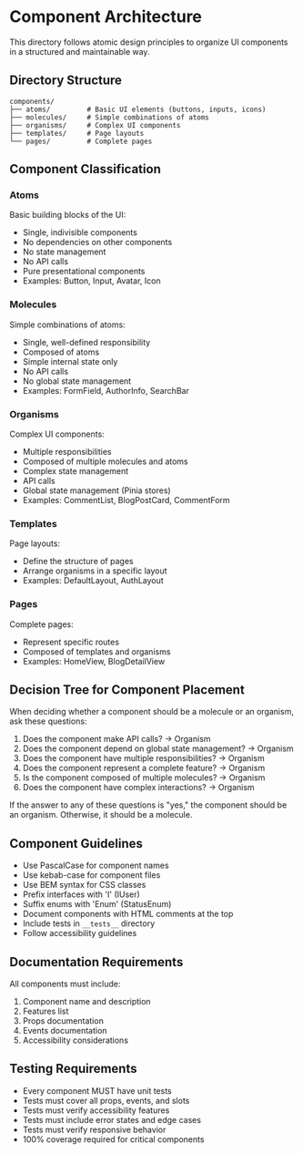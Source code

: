 # Component Architecture

This directory follows atomic design principles to organize UI components in a structured and maintainable way.

## Directory Structure

```
components/
├── atoms/         # Basic UI elements (buttons, inputs, icons)
├── molecules/     # Simple combinations of atoms
├── organisms/     # Complex UI components
├── templates/     # Page layouts
└── pages/         # Complete pages
```

## Component Classification

### Atoms
Basic building blocks of the UI:
- Single, indivisible components
- No dependencies on other components
- No state management
- No API calls
- Pure presentational components
- Examples: Button, Input, Avatar, Icon

### Molecules
Simple combinations of atoms:
- Single, well-defined responsibility
- Composed of atoms
- Simple internal state only
- No API calls
- No global state management
- Examples: FormField, AuthorInfo, SearchBar

### Organisms
Complex UI components:
- Multiple responsibilities
- Composed of multiple molecules and atoms
- Complex state management
- API calls
- Global state management (Pinia stores)
- Examples: CommentList, BlogPostCard, CommentForm

### Templates
Page layouts:
- Define the structure of pages
- Arrange organisms in a specific layout
- Examples: DefaultLayout, AuthLayout

### Pages
Complete pages:
- Represent specific routes
- Composed of templates and organisms
- Examples: HomeView, BlogDetailView

## Decision Tree for Component Placement

When deciding whether a component should be a molecule or an organism, ask these questions:

1. Does the component make API calls? → Organism
2. Does the component depend on global state management? → Organism
3. Does the component have multiple responsibilities? → Organism
4. Does the component represent a complete feature? → Organism
5. Is the component composed of multiple molecules? → Organism
6. Does the component have complex interactions? → Organism

If the answer to any of these questions is "yes," the component should be an organism. Otherwise, it should be a molecule.

## Component Guidelines

- Use PascalCase for component names
- Use kebab-case for component files
- Use BEM syntax for CSS classes
- Prefix interfaces with 'I' (IUser)
- Suffix enums with 'Enum' (StatusEnum)
- Document components with HTML comments at the top
- Include tests in `__tests__` directory
- Follow accessibility guidelines

## Documentation Requirements

All components must include:
1. Component name and description
2. Features list
3. Props documentation
4. Events documentation
5. Accessibility considerations

## Testing Requirements

- Every component MUST have unit tests
- Tests must cover all props, events, and slots
- Tests must verify accessibility features
- Tests must include error states and edge cases
- Tests must verify responsive behavior
- 100% coverage required for critical components
